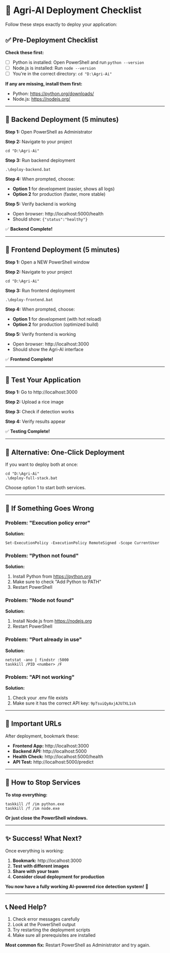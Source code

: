 # 🚀 Agri-AI Deployment Checklist

Follow these steps exactly to deploy your application:

## ✅ Pre-Deployment Checklist

**Check these first:**
- [ ] Python is installed: Open PowerShell and run `python --version`
- [ ] Node.js is installed: Run `node --version`
- [ ] You're in the correct directory: `cd "D:\Agri-Ai"`

**If any are missing, install them first:**
- Python: https://python.org/downloads/
- Node.js: https://nodejs.org/

---

## 🔧 Backend Deployment (5 minutes)

**Step 1:** Open PowerShell as Administrator

**Step 2:** Navigate to your project
```
cd "D:\Agri-Ai"
```

**Step 3:** Run backend deployment
```
.\deploy-backend.bat
```

**Step 4:** When prompted, choose:
- **Option 1** for development (easier, shows all logs)
- **Option 2** for production (faster, more stable)

**Step 5:** Verify backend is working
- Open browser: http://localhost:5000/health
- Should show: `{"status":"healthy"}`

✅ **Backend Complete!**

---

## 🎨 Frontend Deployment (5 minutes)

**Step 1:** Open a NEW PowerShell window

**Step 2:** Navigate to your project
```
cd "D:\Agri-Ai"
```

**Step 3:** Run frontend deployment
```
.\deploy-frontend.bat
```

**Step 4:** When prompted, choose:
- **Option 1** for development (with hot reload)
- **Option 2** for production (optimized build)

**Step 5:** Verify frontend is working
- Open browser: http://localhost:3000
- Should show the Agri-AI interface

✅ **Frontend Complete!**

---

## 🧪 Test Your Application

**Step 1:** Go to http://localhost:3000

**Step 2:** Upload a rice image

**Step 3:** Check if detection works

**Step 4:** Verify results appear

✅ **Testing Complete!**

---

## 🔄 Alternative: One-Click Deployment

If you want to deploy both at once:

```
cd "D:\Agri-Ai"
.\deploy-full-stack.bat
```

Choose option 1 to start both services.

---

## 🚨 If Something Goes Wrong

### Problem: "Execution policy error"
**Solution:**
```
Set-ExecutionPolicy -ExecutionPolicy RemoteSigned -Scope CurrentUser
```

### Problem: "Python not found"
**Solution:**
1. Install Python from https://python.org
2. Make sure to check "Add Python to PATH"
3. Restart PowerShell

### Problem: "Node not found"
**Solution:**
1. Install Node.js from https://nodejs.org
2. Restart PowerShell

### Problem: "Port already in use"
**Solution:**
```
netstat -ano | findstr :5000
taskkill /PID <number> /F
```

### Problem: "API not working"
**Solution:**
1. Check your .env file exists
2. Make sure it has the correct API key: `9pTsuiQyAxjAJU7XL1sh`

---

## 📍 Important URLs

After deployment, bookmark these:

- **Frontend App:** http://localhost:3000
- **Backend API:** http://localhost:5000
- **Health Check:** http://localhost:5000/health
- **API Test:** http://localhost:5000/predict

---

## 🛑 How to Stop Services

**To stop everything:**
```
taskkill /f /im python.exe
taskkill /f /im node.exe
```

**Or just close the PowerShell windows.**

---

## ✨ Success! What Next?

Once everything is working:

1. **Bookmark:** http://localhost:3000
2. **Test with different images**
3. **Share with your team**
4. **Consider cloud deployment for production**

**You now have a fully working AI-powered rice detection system!** 🌾

---

## 📞 Need Help?

1. Check error messages carefully
2. Look at the PowerShell output
3. Try restarting the deployment scripts
4. Make sure all prerequisites are installed

**Most common fix:** Restart PowerShell as Administrator and try again.